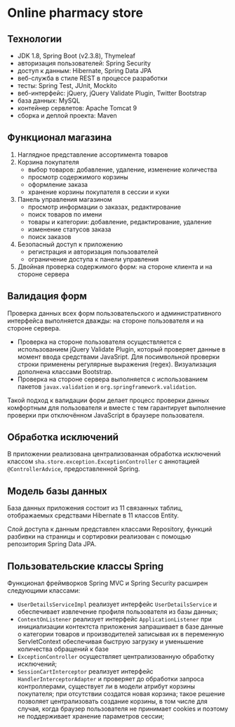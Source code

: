 <h1> Online pharmacy store</h1>

<h2>Технологии</h2>

<ul class="discharged">
    <li>JDK 1.8, Spring Boot (v2.3.8), Thymeleaf</li>
    <li>авторизация пользователей: Spring Security</li>
    <li>доступ к данным: Hibernate, Spring Data JPA</li>
    <li>веб-служба в стиле REST в процессе разработки </li>
    <li>тесты: Spring Test, JUnit, Mockito</li>
    <li>веб-интерфейс: jQuery, jQuery Validate Plugin, Twitter Bootstrap</li>
    <li>база данных: MySQL</li>
    <li>контейнер сервлетов: Apache Tomcat 9</li>
    <li>сборка и деплой проекта: Maven </li>
</ul>

<h2>Функционал магазина</h2>

<ol class="discharged">
    <li>Наглядное представление ассортимента товаров</li>
    <li>Корзина покупателя
        <ul>
            <li>выбор товаров: добавление, удаление, изменение количества</li>
            <li>просмотр содержимого корзины</li>
            <li>оформление заказа</li>
            <li>хранение корзины покупателя в сессии и куки</li>
        </ul>
    </li>
    <li>Панель управления магазином
        <ul>
            <li>просмотр информации о заказах, редактирование </li>
            <li>поиск товаров по имени</li>
            <li>товары и категории: добавление, редактирование, удаление</li>
            <li>изменение статусов заказа</li>
            <li>поиск заказов</li>
        </ul>        
    </li>
    <li>Безопасный доступ к приложению
        <ul>
            <li>регистрация и авторизация пользователей</li>
            <li>ограничение доступа к панели управления</li>
        </ul>
    </li>
    <li>Двойная проверка содержимого форм: на стороне клиента и на стороне сервера</li>
</ol>

<h2>Валидация форм</h2>

<p>Проверка данных всех форм пользовательского и административного интерфейса выполняется
    дважды: на стороне пользователя и на стороне сервера.</p>
<ul class="discharged">
    <li>Проверка на стороне пользователя осуществляется с использованием jQuery Validate Plugin,
        который проверяет данные в момент ввода средствами JavaSript. Для посимвольной проверки строки применены
        регулярные выражения (regex). Визуализация дополнена классами Bootstrap.</li>
    <li>Проверка на стороне сервера выполняется с использованием пакетов <code>javax.validation</code> и
        <code>org.springframework.validation</code>.</li>
</ul>
<p>Такой подход к валидации форм делает процесс проверки данных комфортным
    для пользователя и вместе с тем гарантирует выполнение проверки при отключённом
    JavaScript в браузере пользователя.</p>

<h2>Обработка исключений</h2>

<p>В приложении реализована централизованная обработка исключений классом
    <code>sha.store.exception.ExceptionController</code> с аннотацией
    <code>@ControllerAdvice</code>, предоставленной Spring.</p>

<h2>Модель базы данных</h2>

<p>База данных приложения состоит из 11 связанных таблиц, отображаемых средствами Hibernate в 11 классов Entity.</p>

<p>Слой доступа к данным представлен классами Repository, функций разбивки на страницы и сортировки реализован
    с помощью репозитория Spring Data JPA.</p>

<h2>Пользовательские классы Spring</h2>

<p>Функционал фреймворков Spring MVC и Spring Security расширен следующими классами:</p>
<ul class="discharged">
    <li><code>UserDetailsServiceImpl</code> реализует интерфейс <code>UserDetailsService</code>
        и обеспечивает извлечение профиля пользователя из базы данных;</li>
    <li><code>ContextOnListener</code> реализует интерфейс  <code>ApplicationListener<ContextRefreshedEvent></code>
        при инициализации контектста приложения запрашивает в базе данные о категории товаров и производителей записывая 
        их в переменную ServletContext обеспечивая быструю загрузку и уменьшение количества обращений к базе</li>
    <li><code>ExceptionController</code> осуществляет централизованную обработку исключений;</li>
    <li><code>SessionCartInterceptor</code> реализует интерфейс <code>HandlerInterceptorAdapter</code>
        и проверяет до обработки запроса контроллерами, существует ли в модели атрибут корзины покупателя;
        при отсутствии создатся новая корзина; такое решение позволяет централизовать создание корзины,
        в том числе для случая, когда браузер пользователя не принимает cookies и поэтому
        не поддерживает хранение параметров сессии;</li>
</ul>


